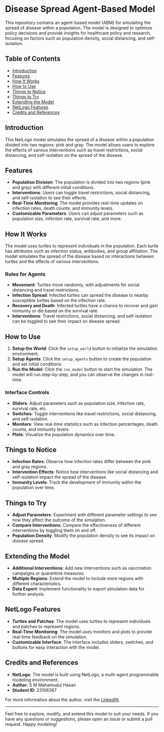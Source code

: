 # Disease Spread Agent-Based Model

This repository contains an agent-based model (ABM) for simulating the spread of disease within a population. The model is designed to optimize policy decisions and provide insights for healthcare policy and research, focusing on factors such as population density, social distancing, and self-isolation.

## Table of Contents
- [Introduction](#introduction)
- [Features](#features)
- [How It Works](#how-it-works)
- [How to Use](#how-to-use)
- [Things to Notice](#things-to-notice)
- [Things to Try](#things-to-try)
- [Extending the Model](#extending-the-model)
- [NetLogo Features](#netlogo-features)
- [Credits and References](#credits-and-references)

## Introduction
This NetLogo model simulates the spread of a disease within a population divided into two regions: pink and gray. The model allows users to explore the effects of various interventions such as travel restrictions, social distancing, and self-isolation on the spread of the disease.

## Features
- **Population Division**: The population is divided into two regions (pink and gray) with different initial conditions.
- **Interventions**: Users can toggle travel restrictions, social distancing, and self-isolation to see their effects.
- **Real-Time Monitoring**: The model provides real-time updates on infection rates, death counts, and immunity levels.
- **Customizable Parameters**: Users can adjust parameters such as population size, infection rate, survival rate, and more.

## How It Works
The model uses turtles to represent individuals in the population. Each turtle has attributes such as infection status, antibodies, and group affiliation. The model simulates the spread of the disease based on interactions between turtles and the effects of various interventions.

### Rules for Agents
- **Movement**: Turtles move randomly, with adjustments for social distancing and travel restrictions.
- **Infection Spread**: Infected turtles can spread the disease to nearby susceptible turtles based on the infection rate.
- **Recovery and Death**: Infected turtles have a chance to recover and gain immunity or die based on the survival rate.
- **Interventions**: Travel restrictions, social distancing, and self-isolation can be toggled to see their impact on disease spread.

## How to Use
1. **Setup the World**: Click the `setup_world` button to initialize the simulation environment.
2. **Setup Agents**: Click the `setup_agents` button to create the population and set initial conditions.
3. **Run the Model**: Click the `run_model` button to start the simulation. The model will run step-by-step, and you can observe the changes in real-time.

### Interface Controls
- **Sliders**: Adjust parameters such as population size, infection rate, survival rate, etc.
- **Switches**: Toggle interventions like travel restrictions, social distancing, and self-isolation.
- **Monitors**: View real-time statistics such as infection percentages, death counts, and immunity levels.
- **Plots**: Visualize the population dynamics over time.

## Things to Notice
- **Infection Rates**: Observe how infection rates differ between the pink and gray regions.
- **Intervention Effects**: Notice how interventions like social distancing and self-isolation impact the spread of the disease.
- **Immunity Levels**: Track the development of immunity within the population over time.

## Things to Try
- **Adjust Parameters**: Experiment with different parameter settings to see how they affect the outcome of the simulation.
- **Compare Interventions**: Compare the effectiveness of different interventions by toggling them on and off.
- **Population Density**: Modify the population density to see its impact on disease spread.

## Extending the Model
- **Additional Interventions**: Add new interventions such as vaccination campaigns or quarantine measures.
- **Multiple Regions**: Extend the model to include more regions with different characteristics.
- **Data Export**: Implement functionality to export simulation data for further analysis.

## NetLogo Features
- **Turtles and Patches**: The model uses turtles to represent individuals and patches to represent regions.
- **Real-Time Monitoring**: The model uses monitors and plots to provide real-time feedback on the simulation.
- **Customizable Interface**: The interface includes sliders, switches, and buttons for easy interaction with the model.

## Credits and References
- **NetLogo**: The model is built using NetLogo, a multi-agent programmable modeling environment.
- **Author**: S M Mahamudul Hasan
- **Student ID**: 23106367

For more information about the author, visit the [LinkedIN](https://www.linkedin.com/in/hasanmahmud032/).

---

Feel free to explore, modify, and extend this model to suit your needs. If you have any questions or suggestions, please open an issue or submit a pull request. Happy modeling!
